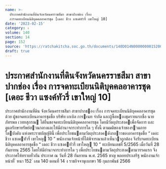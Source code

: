 ```yaml
---
name: >-
  ประกาศสำนักงานที่ดินจังหวัดนครราชสีมา สาขาปากช่อง เรื่อง
  การจดทะเบียนนิติบุคคลอาคารชุด [เดอะ ชีวา แซงค์ทัวรี่ เขาใหญ่ 10]
date: '2023-02-15'
category: ง
volume: 140
section: 14
page: 152
source: 'https://ratchakitcha.soc.go.th/documents/140D014N0000000015200.pdf'
draft: true
---
```


# ประกาศสำนักงานที่ดินจังหวัดนครราชสีมา สาขาปากช่อง เรื่อง การจดทะเบียนนิติบุคคลอาคารชุด [เดอะ ชีวา แซงค์ทัวรี่ เขาใหญ่ 10]

ประกาศสํานักงานที่ดิน จังหวัดนครราชสีมา สาขาปากชอง เรื่อง การจดทะเบียนนิติบุคคลอาคารชุด ด้วย ผู้ขอจดทะเบียนอาคารชุดชื่อ บริษัท เกเบิล การเนท จํากัด และผู้ซื้อหองชุดรายแรกชื่อ นายภัทรพล เวทยสุภรณ ได้ยื่นขอจดทะเบียนนิติบุคคลอาคารชุด โดยมีวัตถุประสงคเพื่อจัดการ และดูแลรักษาทรัพย์สวนกลางและให้มีอํานาจกระทําการใด ๆ ทั้งนี้ ตามมติของเจ้าของรวมภายใตบังคับ แห่งพระราชบัญญัตินี้ เพื่อประโยชนตามวัตถุประสงคดังกลาวของอาคารชุดชื่อ “ เดอะ ชีวา แซงคทัวรี่ เขาใหญ 10 ” พนักงานเจ้าหน้าที่ได้พิจารณาแล้วเห็นวาถูกต้อง จึงรับจดทะเบียนนิติบุคคลอาคารชุดชื่อ “ เดอะ ชีวา แซงคทัวรี่ เขาใหญ 10 ” ทะเบียนเลขที่ 5/2565 เมื่อวันที่ 28 กันยายน 2565 โดยให้มีอํานาจกระทําการใด ๆ เพื่อประโยชนตามวัตถุประสงคตามวรรคแรก จึงประกาศให้ทราบทั่วกัน ประกาศ ณ วันที่ 28 กันยายน พ.ศ. 2565 ชาญ พลอยประเสริฐ พนักงานเจ้าหน้าที่ ้ หนา 152 ่ เลม 140 ตอนที่ 14 ง ราชกิจจานุเบกษา 16 กุมภาพันธ์ 2566
